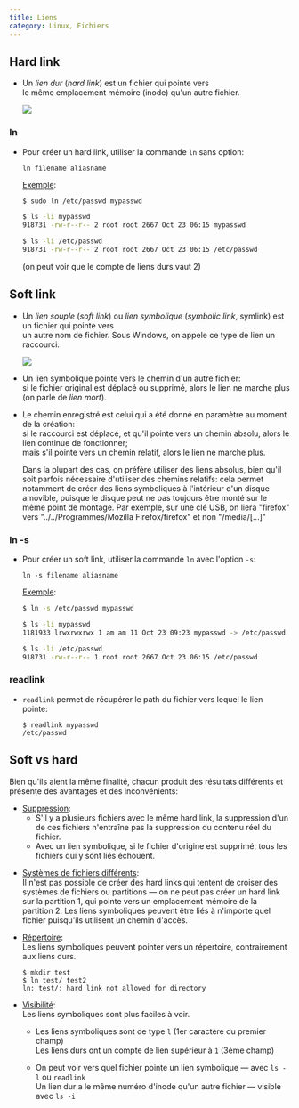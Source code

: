 ```yaml
---
title: Liens
category: Linux, Fichiers
---
```


## Hard link

* Un *lien dur* (*hard link*) est un fichier qui pointe vers  
  le même emplacement mémoire (inode) qu'un autre fichier.

  ![](https://i.imgur.com/m7qSlBNm.png)

### ln

* Pour créer un hard link, utiliser la commande `ln` sans option:

  ```
  ln filename aliasname
  ```

  <ins>Exemple</ins>:

  ``` bash
  $ sudo ln /etc/passwd mypasswd

  $ ls -li mypasswd
  918731 -rw-r--r-- 2 root root 2667 Oct 23 06:15 mypasswd

  $ ls -li /etc/passwd
  918731 -rw-r--r-- 2 root root 2667 Oct 23 06:15 /etc/passwd
  ```

  (on peut voir que le compte de liens durs vaut 2)

## Soft link

* Un *lien souple* (*soft link*) ou *lien symbolique* (*symbolic link*, symlink) est un fichier qui pointe vers  
  un autre nom de fichier. Sous Windows, on appele ce type de lien un raccourci.

  ![](https://i.imgur.com/FuxuutRm.png)

* Un lien symbolique pointe vers le chemin d'un autre fichier:  
  si le fichier original est déplacé ou supprimé, alors le lien ne marche plus (on parle de *lien mort*).  

* Le chemin enregistré est celui qui a été donné en paramètre au moment de la création:  
  si le raccourci est déplacé, et qu'il pointe vers un chemin absolu, alors le lien continue de fonctionner;  
  mais s'il pointe vers un chemin relatif, alors le lien ne marche plus.

  Dans la plupart des cas, on préfère utiliser des liens absolus, bien qu'il soit parfois nécessaire d'utiliser des chemins relatifs: cela permet notamment de créer des liens symboliques à l'intérieur d'un disque amovible, puisque le disque peut ne pas toujours être monté sur le même point de montage. Par exemple, sur une clé USB, on liera "firefox" vers "../../Programmes/Mozilla Firefox/firefox" et non "/media/[...]"

### ln -s

* Pour créer un soft link, utiliser la commande `ln` avec l'option `-s`:

  ```
  ln -s filename aliasname
  ```

  <ins>Exemple</ins>:

  ``` bash
  $ ln -s /etc/passwd mypasswd

  $ ls -li mypasswd
  1181933 lrwxrwxrwx 1 am am 11 Oct 23 09:23 mypasswd -> /etc/passwd

  $ ls -li /etc/passwd
  918731 -rw-r--r-- 1 root root 2667 Oct 23 06:15 /etc/passwd
  ```

### readlink

* `readlink` permet de récupérer le path du fichier vers lequel le lien pointe:

  ```
  $ readlink mypasswd
  /etc/passwd
  ```

## Soft vs hard

Bien qu'ils aient la même finalité, chacun produit des résultats différents et présente des avantages et des inconvénients:

- <ins>Suppression</ins>:  
  * S'il y a plusieurs fichiers avec le même hard link, la suppression d'un de ces fichiers n'entraîne pas la suppression du contenu réel du fichier.
  * Avec un lien symbolique, si le fichier d'origine est supprimé, tous les fichiers qui y sont liés échouent.

<!-- -->

- <ins>Systèmes de fichiers différents</ins>:  
  Il n'est pas possible de créer des hard links qui tentent de croiser des systèmes de fichiers ou partitions — on ne peut pas créer un hard link sur la partition 1, qui pointe vers un emplacement mémoire de la partition 2. Les liens symboliques peuvent être liés à n'importe quel fichier puisqu'ils utilisent un chemin d'accès.

<!-- -->

- <ins>Répertoire</ins>:  
  Les liens symboliques peuvent pointer vers un répertoire, contrairement aux liens durs.

  ```
  $ mkdir test
  $ ln test/ test2
  ln: test/: hard link not allowed for directory
  ```

<!-- -->

- <ins>Visibilité</ins>:  
  Les liens symboliques sont plus faciles à voir.

  * Les liens symboliques sont de type `l` (1er caractère du premier champ)  
    Les liens durs ont un compte de lien supérieur à `1` (3ème champ)

  * On peut voir vers quel fichier pointe un lien symbolique — avec `ls -l` ou `readlink`  
    Un lien dur a le même numéro d'inode qu'un autre fichier — visible avec `ls -i`
